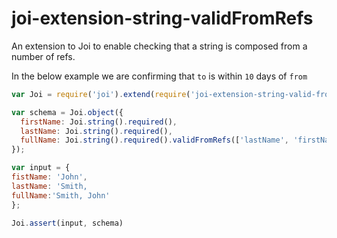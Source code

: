 # joi-extension-string-validFromRefs
An extension to Joi to enable checking that a string is composed from a number of refs.

In the below example we are confirming that `to` is within `10` days of `from`

```javascript
var Joi = require('joi').extend(require('joi-extension-string-valid-from-refs'));

var schema = Joi.object({
  firstName: Joi.string().required(),
  lastName: Joi.string().required(),
  fullName: Joi.string().required().validFromRefs(['lastName', 'firstName], ',')
});

var input = {
fistName: 'John',
lastName: 'Smith,
fullName:'Smith, John'
};

Joi.assert(input, schema)
```
